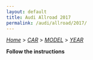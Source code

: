 ```yaml
---
layout: default
title: Audi Allroad 2017
permalink: /audi/allroad/2017/
---
```

[*Home*](/) > [*CAR*](/car/) > [*MODEL*](/car/model/) > [*YEAR*](/car/model/year/)

**Follow the instructions**
